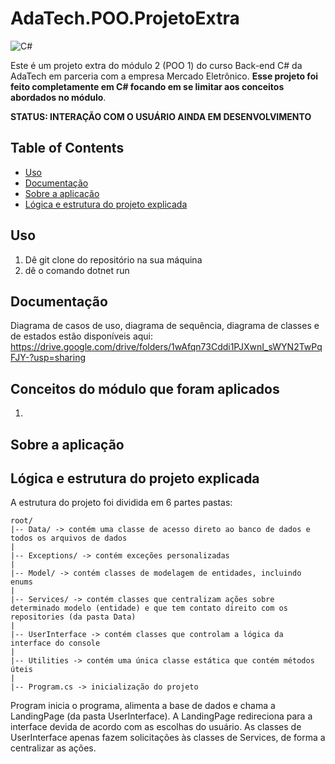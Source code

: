 # AdaTech.POO.ProjetoExtra
![C#](https://img.shields.io/badge/c%23-%23239120.svg?style=for-the-badge&logo=c-sharp&logoColor=white)

Este é um projeto extra do módulo 2 (POO 1) do curso Back-end C# da AdaTech em parceria com a empresa Mercado Eletrônico. **Esse projeto foi feito completamente em C# focando em se limitar aos conceitos abordados no módulo**.

**STATUS: INTERAÇÃO COM O USUÁRIO AINDA EM DESENVOLVIMENTO**

## Table of Contents

- [Uso](#uso)
- [Documentação](#documentação)
- [Sobre a aplicação](#sobre-a-aplicação)
- [Lógica e estrutura do projeto explicada](#lógica-e-estrutura-do-projeto-explicada)


## Uso

1. Dê git clone do repositório na sua máquina
2. dê o comando dotnet run

## Documentação
Diagrama de casos de uso, diagrama de sequência, diagrama de classes e de estados estão disponíveis aqui: https://drive.google.com/drive/folders/1wAfqn73Cddi1PJXwnI_sWYN2TwPqFJY-?usp=sharing


## Conceitos do módulo que foram aplicados

1. 

## Sobre a aplicação



## Lógica e estrutura do projeto explicada

A estrutura do projeto foi dividida em 6 partes pastas:
```
root/
|-- Data/ -> contém uma classe de acesso direto ao banco de dados e todos os arquivos de dados
|
|-- Exceptions/ -> contém exceções personalizadas
|
|-- Model/ -> contém classes de modelagem de entidades, incluindo enums
|
|-- Services/ -> contém classes que centralizam ações sobre determinado modelo (entidade) e que tem contato direito com os repositories (da pasta Data)
|
|-- UserInterface -> contém classes que controlam a lógica da interface do console
|
|-- Utilities -> contém uma única classe estática que contém métodos úteis
|
|-- Program.cs -> inicialização do projeto
```
Program inicia o programa, alimenta a base de dados e chama a LandingPage (da pasta UserInterface). A LandingPage redireciona para a interface devida de acordo com as escolhas do usuário. As classes de UserInterface apenas fazem solicitações às classes de Services, de forma a centralizar as ações.

